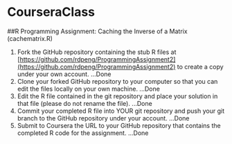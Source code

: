 CourseraClass
=============

##R Programming Assignment: Caching the Inverse of a Matrix (cachematrix.R)

1.  Fork the GitHub repository containing the stub R files at
    [https://github.com/rdpeng/ProgrammingAssignment2](https://github.com/rdpeng/ProgrammingAssignment2)
    to create a copy under your own account.
    ...Done
2.  Clone your forked GitHub repository to your computer so that you can
    edit the files locally on your own machine.
    ...Done
3.  Edit the R file contained in the git repository and place your
    solution in that file (please do not rename the file).
    ...Done
4.  Commit your completed R file into YOUR git repository and push your
    git branch to the GitHub repository under your account.
    ...Done
5.  Submit to Coursera the URL to your GitHub repository that contains
    the completed R code for the assignment.
    ...Done
